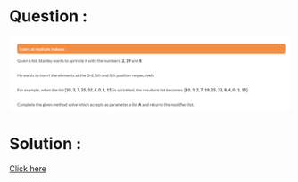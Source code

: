 # Question :
![insert at multiple indexes](https://github.com/prabhu30/coding/blob/main/Edyst/Python%20-%20Intro%20to%20Advanced/03_Conditionals%20&%20Lists/73_insert%20at%20multiple%20indexes/image.png)

# Solution :
[Click here](https://github.com/prabhu30/coding/blob/main/Edyst/Python%20-%20Intro%20to%20Advanced/03_Conditionals%20&%20Lists/73_insert%20at%20multiple%20indexes/solution.py)

